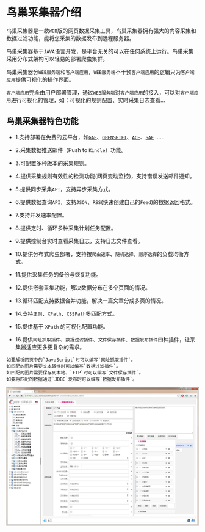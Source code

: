 鸟巢采集器介绍
=========================

鸟巢采集器是一款`WEB`版的网页数据采集工具，鸟巢采集器拥有强大的内容采集和数据过滤功能，能将您采集的数据发布到远程服务器。

鸟巢采集器基于`JAVA`语言开发，是平台无关的可以在任何系统上运行。鸟巢采集采用分布式架构可以轻易的部署爬虫集群。

鸟巢采集器分`WEB服务端`和`客户端应用`，`WEB服务端`不干预`客户端应用`的逻辑只为`客户端应用`提供可视化的操作界面。

`客户端应用`完全由用户部署管理，通过`WEB服务端`对`客户端应用`的接入，可以对`客户端应用`进行可视化的管理，如：可视化的规则配置、实时采集日志查看...


鸟巢采集器特色功能
-------------------

* 1.支持部署在免费的云平台，如[`GAE`](https://appengine.google.com)、[`OPENSHIFT`](https://www.openshift.com/)、[`ACE`](http://ace.console.aliyun.com/)、[`SAE`](http://sae.sina.com.cn/) ......

* 2.采集数据推送邮件（Push to `Kindle`）功能。

* 3.可配置多种版本的采集规则。

* 4.提供采集规则有效性的检测功能(网页变动监控)，支持错误发送邮件通知。

* 5.提供同步采集`API`，支持异步采集方式。

* 6.提供数据查询`API`，支持`JSON`、`RSS`(快速创建自己的`Feed`)的数据返回格式。

* 7.支持并发速率配置。

* 8.提供定时、循环多种采集计划任务配置。

* 9.提供控制台实时查看采集日志，支持日志文件查看。

* 10.提供分布式爬虫部署，支持按`爬虫速率`、`随机选择`，`顺序选择`的负载均衡方式。

* 11.提供采集任务的备份与恢复功能。

* 12.提供嵌套采集功能，解决数据分布在多个页面的情况。

* 13.循环匹配支持数据合并功能，解决一篇文章分成多页的情况。

* 14.支持`正则`、`XPath`、`CSSPath`多匹配方式。

* 15.提供基于 `XPath` 的可视化配置功能。

* 16.提供`网址抓取插件`、`数据过滤插件`、`文件保存插件`、`数据发布插件`四种插件，让采集器适应更多更复杂的需求。

```
如要解析网页中的`JavaScript`时可以编写`网址抓取插件`。
如匹配的图片需要文本转换时可以编写`数据过滤插件`。
如匹配的图片需要保存到本地、`FTP`时可以编写`文件保存插件`。
如要将匹配的数据通过`JDBC`发布时可以编写`数据发布插件`。
```

![nc.jpg](../static/img/index/nc.jpg)